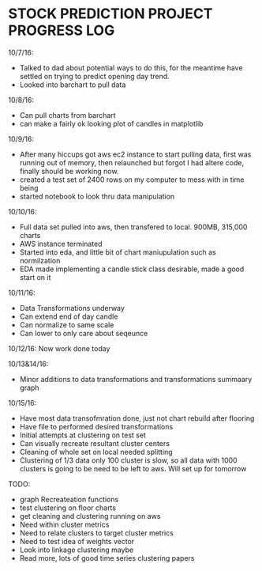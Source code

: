 # STOCK PREDICTION PROJECT PROGRESS LOG

10/7/16:
* Talked to dad about potential ways to do this, for the meantime have settled on trying to predict opening day trend.
* Looked into barchart to pull data

10/8/16:
* Can pull charts from barchart
* can make a fairly ok looking plot of candles in matplotlib

10/9/16:
* After many hiccups got aws ec2 instance to start pulling data, first was
running out of memory, then relaunched but forgot I had altere code, finally
should be working now.
* created a test set of 2400 rows on my computer to mess with in time being
* started notebook to look thru data manipulation

10/10/16:
* Full data set pulled into aws, then transfered to local. 900MB, 315,000 charts
* AWS instance terminated
* Started into eda, and little bit of chart maniupulation such as normilzation
* EDA made implementing a candle stick class desirable, made a good start on it

10/11/16:
* Data Transformations underway
* Can extend end of day candle
* Can normalize to same scale
* Can lower to only care about seqeunce

10/12/16: Now work done today

10/13&14/16:
* Minor additions to data transformations and transformations summaary graph

10/15/16:
* Have most data transofmration done, just not chart rebuild after flooring
* Have file to performed desired transformations
* Initial attempts at clustering on test set
* Can visually recreate resultant cluster centers
* Cleaning of whole set on local needed splitting
* Clustering of 1/3 data only 100 cluster is slow, so all data with 1000
  clusters is going to be need to be left to aws. Will set up for tomorrow


 TODO:
 * graph Recreateation functions
 * test clustering on floor charts
 * get cleaning and clustering running on aws
 * Need within cluster metrics
 * Need to relate clusters to target cluster metrics
 * Need to test idea of weights vector
 * Look into linkage clustering maybe
 * Read more, lots of good time series clustering papers
 
